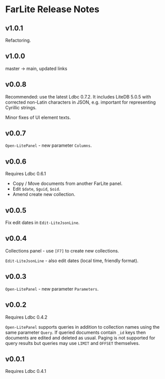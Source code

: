 # FarLite Release Notes

## v1.0.1

Refactoring.

## v1.0.0

master -> main, updated links

## v0.0.8

Recommended: use the latest Ldbc 0.7.2. It includes LiteDB 5.0.5 with corrected
non-Latin characters in JSON, e.g. important for representing Cyrillic strings.

Minor fixes of UI element texts.

## v0.0.7

`Open-LitePanel` - new parameter `Columns`.

## v0.0.6

Requires Ldbc 0.6.1

- Copy / Move documents from another FarLite panel.
- Edit `$date`, `$guid`, `$oid`.
- Amend create new collection.

## v0.0.5

Fix edit dates in `Edit-LiteJsonLine`.

## v0.0.4

Collections panel - use `[F7]` to create new collections.

`Edit-LiteJsonLine` - also edit dates (local time, friendly format).

## v0.0.3

`Open-LitePanel` - new parameter `Parameters`.

## v0.0.2

Requires Ldbc 0.4.2

`Open-LitePanel` supports queries in addition to collection names using the
same parameter `Query`. If queried documents contain `_id` keys then documents
are edited and deleted as usual. Paging is not supported for query results but
queries may use `LIMIT` and `OFFSET` themselves.

## v0.0.1

Requires Ldbc 0.4.1
